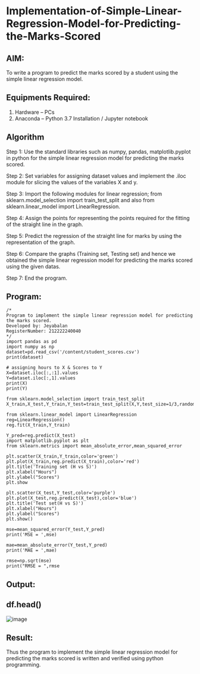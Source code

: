 # Implementation-of-Simple-Linear-Regression-Model-for-Predicting-the-Marks-Scored

## AIM:
To write a program to predict the marks scored by a student using the simple linear regression model.

## Equipments Required:
1. Hardware – PCs
2. Anaconda – Python 3.7 Installation / Jupyter notebook

## Algorithm

Step 1: Use the standard libraries such as numpy, pandas, matplotlib.pyplot in python for the simple linear regression model for predicting the marks scored.

Step 2: Set variables for assigning dataset values and implement the .iloc module for slicing the values of the variables X and y.

Step 3: Import the following modules for linear regression; from sklearn.model_selection import train_test_split and also from sklearn.linear_model import LinearRegression.

Step 4: Assign the points for representing the points required for the fitting of the straight line in the graph.

Step 5: Predict the regression of the straight line for marks by using the representation of the graph.

Step 6: Compare the graphs (Training set, Testing set) and hence we obtained the simple linear regression model for predicting the marks scored using the given datas.

Step 7: End the program.

## Program:
```
/*
Program to implement the simple linear regression model for predicting the marks scored.
Developed by: Jeyabalan
RegisterNumber: 212222240040
*/
import pandas as pd
import numpy as np
dataset=pd.read_csv('/content/student_scores.csv')
print(dataset)

# assigning hours to X & Scores to Y
X=dataset.iloc[:,:1].values
Y=dataset.iloc[:,1].values
print(X)
print(Y)

from sklearn.model_selection import train_test_split
X_train,X_test,Y_train,Y_test=train_test_split(X,Y,test_size=1/3,random_state=0)

from sklearn.linear_model import LinearRegression
reg=LinearRegression()
reg.fit(X_train,Y_train)

Y_pred=reg.predict(X_test)
import matplotlib.pyplot as plt
from sklearn.metrics import mean_absolute_error,mean_squared_error

plt.scatter(X_train,Y_train,color='green')
plt.plot(X_train,reg.predict(X_train),color='red')
plt.title('Training set (H vs S)')
plt.xlabel("Hours")
plt.ylabel("Scores")
plt.show

plt.scatter(X_test,Y_test,color='purple')
plt.plot(X_test,reg.predict(X_test),color='blue')
plt.title('Test set(H vs S)')
plt.xlabel("Hours")
plt.ylabel("Scores")
plt.show()

mse=mean_squared_error(Y_test,Y_pred)
print('MSE = ',mse)

mae=mean_absolute_error(Y_test,Y_pred)
print('MAE = ',mae)

rmse=np.sqrt(mse)
print("RMSE = ",rmse
```

## Output:

## df.head()
![image](https://github.com/jeyaqbalan7/Implementation-of-Simple-Linear-Regression-Model-for-Predicting-the-Marks-Scored/assets/119393851/c477c650-1ae8-400d-b051-e564c21da395)





## Result:
Thus the program to implement the simple linear regression model for predicting the marks scored is written and verified using python programming.

